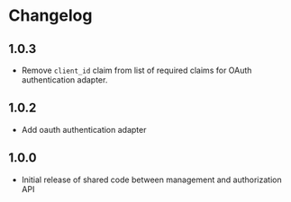 <!--
Copyright (C) 2023 Univention GmbH

SPDX-License-Identifier: AGPL-3.0-only
-->

# Changelog

## 1.0.3

* Remove `client_id` claim from list of required claims for OAuth authentication adapter.

## 1.0.2

* Add oauth authentication adapter

## 1.0.0

* Initial release of shared code between management and authorization API
